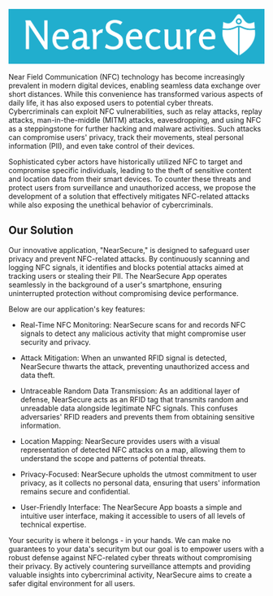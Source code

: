 ![alt text](https://github.com/ex-nihilonihil-fit/NearSecure/blob/master/images/logo_cropped.png)

Near Field Communication (NFC) technology has become increasingly prevalent in modern digital devices, enabling seamless data exchange over short distances. While this convenience has transformed various aspects of daily life, it has also exposed users to potential cyber threats. Cybercriminals can exploit NFC vulnerabilities, such as relay attacks, replay attacks, man-in-the-middle (MITM) attacks, eavesdropping, and using NFC as a steppingstone for further hacking and malware activities. Such attacks can compromise users' privacy, track their movements, steal personal information (PII), and even take control of their devices.

Sophisticated cyber actors have historically utilized NFC to target and compromise specific individuals, leading to the theft of sensitive content and location data from their smart devices. To counter these threats and protect users from surveillance and unauthorized access, we propose the development of a solution that effectively mitigates NFC-related attacks while also exposing the unethical behavior of cybercriminals.

## Our Solution
Our innovative application, "NearSecure," is designed to safeguard user privacy and prevent NFC-related attacks. By continuously scanning and logging NFC signals, it identifies and blocks potential attacks aimed at tracking users or stealing their PII. The NearSecure App operates seamlessly in the background of a user's smartphone, ensuring uninterrupted protection without compromising device performance.

Below are our application's key features:

* Real-Time NFC Monitoring: NearSecure scans for and records NFC signals to detect any malicious activity that might compromise user security and privacy.

* Attack Mitigation: When an unwanted RFID signal is detected, NearSecure thwarts the attack, preventing unauthorized access and data theft.

* Untraceable Random Data Transmission: As an additional layer of defense, NearSecure acts as an RFID tag that transmits random and unreadable data alongside legitimate NFC signals. This confuses adversaries' RFID readers and prevents them from obtaining sensitive information.

* Location Mapping: NearSecure provides users with a visual representation of detected NFC attacks on a map, allowing them to understand the scope and patterns of potential threats.

* Privacy-Focused: NearSecure upholds the utmost commitment to user privacy, as it collects no personal data, ensuring that users' information remains secure and confidential.

* User-Friendly Interface: The NearSecure App boasts a simple and intuitive user interface, making it accessible to users of all levels of technical expertise.

Your security is where it belongs - in your hands.  We can make no guarantees to your data's securitym but our goal is to empower users with a robust defense against NFC-related cyber threats without compromising their privacy. By actively countering surveillance attempts and providing valuable insights into cybercriminal activity, NearSecure aims to create a safer digital environment for all users.
